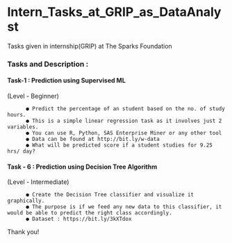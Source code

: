 # Intern_Tasks_at_GRIP_as_DataAnalyst
Tasks given in internship(GRIP) at The Sparks Foundation

### Tasks and Description :

#### Task-1 : Prediction using Supervised ML
(Level - Beginner)

          ● Predict the percentage of an student based on the no. of study hours.
          ● This is a simple linear regression task as it involves just 2 variables.
          ● You can use R, Python, SAS Enterprise Miner or any other tool
          ● Data can be found at http://bit.ly/w-data
          ● What will be predicted score if a student studies for 9.25 hrs/ day? 

#### Task - 6 : Prediction using Decision Tree Algorithm
(Level - Intermediate)

          ● Create the Decision Tree classifier and visualize it graphically.
          ● The purpose is if we feed any new data to this classifier, it would be able to predict the right class accordingly.
          ● Dataset : https://bit.ly/3kXTdox

Thank you!
